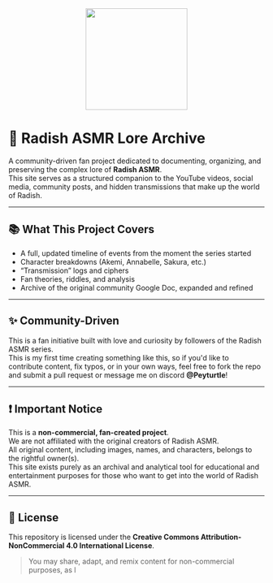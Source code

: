 <div align="center">
  <img height="200" src="https://media.discordapp.net/attachments/747566772173144174/1377130460160725085/channels4_profile.jpg?ex=6837d82f&is=683686af&hm=0af3fe982c109c0e78ba55e21aa5c92caf861233b700691dd2d9f926726a0307&=&format=webp"  />
</div>

# 🌱 Radish ASMR Lore Archive

A community-driven fan project dedicated to documenting, organizing, and preserving the complex lore of **Radish ASMR**.  
This site serves as a structured companion to the YouTube videos, social media, community posts, and hidden transmissions that make up the world of Radish.

---

## 📚 What This Project Covers

- A full, updated timeline of events from the moment the series started
- Character breakdowns (Akemi, Annabelle, Sakura, etc.)
- “Transmission” logs and ciphers
- Fan theories, riddles, and analysis
- Archive of the original community Google Doc, expanded and refined

---

## ✨ Community-Driven

This is a fan initiative built with love and curiosity by followers of the Radish ASMR series.  
This is my first time creating something like this, so if you'd like to contribute content, fix typos, or in your own ways, feel free to fork the repo and submit a pull request or message me on discord **@Peyturtle**!

---

## ❗ Important Notice

This is a **non-commercial, fan-created project**.  
We are not affiliated with the original creators of Radish ASMR.  
All original content, including images, names, and characters, belongs to the rightful owner(s).  
This site exists purely as an archival and analytical tool for educational and entertainment purposes for those who want to get into the world of Radish ASMR.

---

## 📝 License

This repository is licensed under the **Creative Commons Attribution-NonCommercial 4.0 International License**.

> You may share, adapt, and remix content for non-commercial purposes, as l
